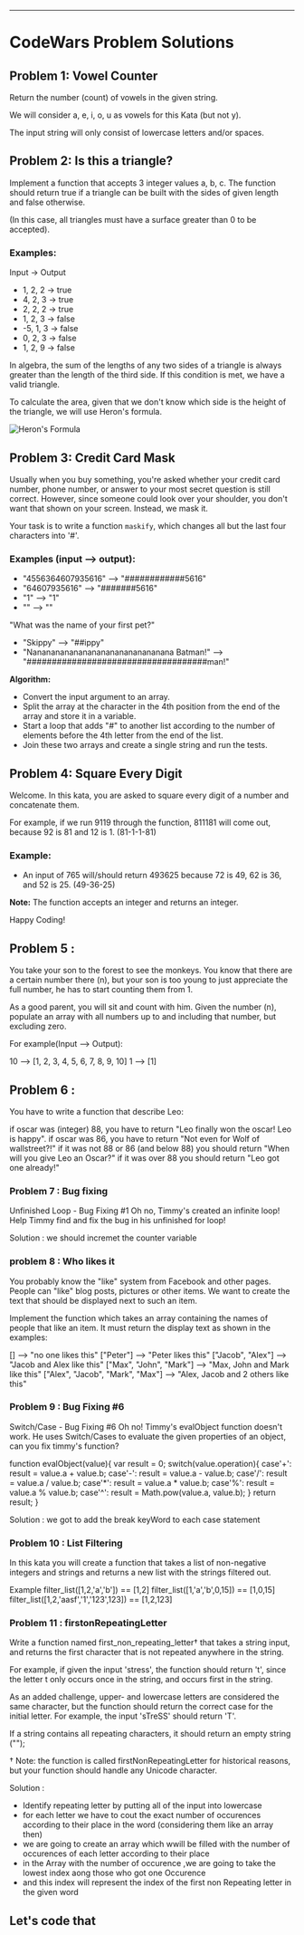 

---

#  CodeWars Problem Solutions

## Problem 1: Vowel Counter

Return the number (count) of vowels in the given string.

We will consider a, e, i, o, u as vowels for this Kata (but not y).

The input string will only consist of lowercase letters and/or spaces.

## Problem 2: Is this a triangle?

Implement a function that accepts 3 integer values a, b, c. The function should return true if a triangle can be built with the sides of given length and false otherwise.

(In this case, all triangles must have a surface greater than 0 to be accepted).

### Examples:

Input -> Output
- 1, 2, 2 -> true
- 4, 2, 3 -> true
- 2, 2, 2 -> true
- 1, 2, 3 -> false
- -5, 1, 3 -> false
- 0, 2, 3 -> false
- 1, 2, 9 -> false

In algebra, the sum of the lengths of any two sides of a triangle is always greater than the length of the third side. If this condition is met, we have a valid triangle.

To calculate the area, given that we don't know which side is the height of the triangle, we will use Heron's formula.

![Heron's Formula](image.png)

## Problem 3: Credit Card Mask

Usually when you buy something, you're asked whether your credit card number, phone number, or answer to your most secret question is still correct. However, since someone could look over your shoulder, you don't want that shown on your screen. Instead, we mask it.

Your task is to write a function `maskify`, which changes all but the last four characters into '#'.

### Examples (input --> output):
- "4556364607935616" --> "############5616"
- "64607935616" --> "#######5616"
- "1" --> "1"
- "" --> ""

"What was the name of your first pet?"
- "Skippy" --> "##ippy"
- "Nananananananananananananananana Batman!" --> "####################################man!"

**Algorithm:**
- Convert the input argument to an array.
- Split the array at the character in the 4th position from the end of the array and store it in a variable.
- Start a loop that adds "#" to another list according to the number of elements before the 4th letter from the end of the list.
- Join these two arrays and create a single string and run the tests.

## Problem 4: Square Every Digit

Welcome. In this kata, you are asked to square every digit of a number and concatenate them.

For example, if we run 9119 through the function, 811181 will come out, because 92 is 81 and 12 is 1. (81-1-1-81)

### Example:
- An input of 765 will/should return 493625 because 72 is 49, 62 is 36, and 52 is 25. (49-36-25)

**Note:** The function accepts an integer and returns an integer.

Happy Coding!


## Problem 5 : 
You take your son to the forest to see the monkeys. You know that there are a certain number there (n), but your son is too young to just appreciate the full number, he has to start counting them from 1.

As a good parent, you will sit and count with him. Given the number (n), populate an array with all numbers up to and including that number, but excluding zero.

For example(Input --> Output):

10 --> [1, 2, 3, 4, 5, 6, 7, 8, 9, 10]
 1 --> [1]


 ## Problem 6 : 
  You have to write a function that describe Leo:


if oscar was (integer) 88, you have to return "Leo finally won the oscar! Leo is happy".
if oscar was 86, you have to return "Not even for Wolf of wallstreet?!"
if it was not 88 or 86 (and below 88) you should return "When will you give Leo an Oscar?"
if it was over 88 you should return "Leo got one already!"


### Problem 7 : Bug fixing 
Unfinished Loop - Bug Fixing #1
Oh no, Timmy's created an infinite loop! Help Timmy find and fix the bug in his unfinished for loop!

Solution : we should incremet the counter variable 


### problem 8 : Who likes it 

You probably know the "like" system from Facebook and other pages. People can "like" blog posts, pictures or other items. We want to create the text that should be displayed next to such an item.

Implement the function which takes an array containing the names of people that like an item. It must return the display text as shown in the examples:

[]                                -->  "no one likes this"
["Peter"]                         -->  "Peter likes this"
["Jacob", "Alex"]                 -->  "Jacob and Alex like this"
["Max", "John", "Mark"]           -->  "Max, John and Mark like this"
["Alex", "Jacob", "Mark", "Max"]  -->  "Alex, Jacob and 2 others like this"

### Problem 9 : Bug Fixing #6 

Switch/Case - Bug Fixing #6
Oh no! Timmy's evalObject function doesn't work. He uses Switch/Cases to evaluate the given properties of an object, can you fix timmy's function?

function evalObject(value){
  var result = 0;
  switch(value.operation){
    case'+': result = value.a + value.b;
    case'-': result = value.a - value.b;
    case'/': result = value.a / value.b;
    case'*': result = value.a * value.b;
    case'%': result = value.a % value.b;
    case'^': result = Math.pow(value.a, value.b);
  }
  return result;
}

Solution : we  got to add the break keyWord to each case statement 

### Problem 10 : List Filtering 
In this kata you will create a function that takes a list of non-negative integers and strings and returns a new list with the strings filtered out.

Example
filter_list([1,2,'a','b']) == [1,2]
filter_list([1,'a','b',0,15]) == [1,0,15]
filter_list([1,2,'aasf','1','123',123]) == [1,2,123]


### Problem 11 : firstonRepeatingLetter

Write a function named first_non_repeating_letter† that takes a string input, and returns the first character that is not repeated anywhere in the string.

For example, if given the input 'stress', the function should return 't', since the letter t only occurs once in the string, and occurs first in the string.

As an added challenge, upper- and lowercase letters are considered the same character, but the function should return the correct case for the initial letter. For example, the input 'sTreSS' should return 'T'.

If a string contains all repeating characters, it should return an empty string ("");

† Note: the function is called firstNonRepeatingLetter for historical reasons, but your function should handle any Unicode character.

Solution : 

- Identify repeating letter by putting all of the input into lowercase 
- for each letter we have to cout the exact number of occurences according to their place in the word (considering them like an array then)
- we are going to create an array which wwill be filled with the number of occurences of each letter according to their place
- in the Array with the number of occurence ,we are going to take the lowest index aong those who got one Occurence 
- and this index will represent the index of the first non Repeating letter in the given word 

Let's code that 
---

